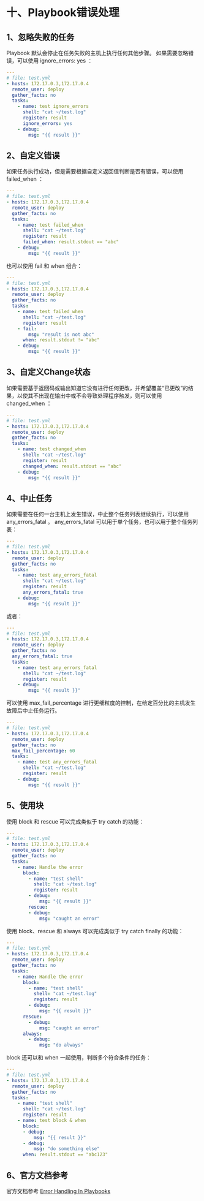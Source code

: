 # 十、Playbook错误处理

## 1、忽略失败的任务

Playbook 默认会停止在任务失败的主机上执行任何其他步骤。
如果需要忽略错误，可以使用 ignore_errors: yes ：

```yml
---
# file: test.yml
- hosts: 172.17.0.3,172.17.0.4
  remote_user: deploy
  gather_facts: no
  tasks:
    - name: test ignore_errors
      shell: "cat ~/test.log"
      register: result
      ignore_errors: yes
    - debug:
        msg: "{{ result }}"
```

## 2、自定义错误

如果任务执行成功，但是需要根据自定义返回值判断是否有错误，可以使用 failed_when ：

```yml
---
# file: test.yml
- hosts: 172.17.0.3,172.17.0.4
  remote_user: deploy
  gather_facts: no
  tasks:
    - name: test failed_when
      shell: "cat ~/test.log"
      register: result
      failed_when: result.stdout == "abc"
    - debug:
        msg: "{{ result }}"
```

也可以使用 fail 和 when 组合：

```yml
---
# file: test.yml
- hosts: 172.17.0.3,172.17.0.4
  remote_user: deploy
  gather_facts: no
  tasks:
    - name: test failed_when
      shell: "cat ~/test.log"
      register: result
    - fail:
        msg: "result is not abc"
      when: result.stdout != "abc"
    - debug:
        msg: "{{ result }}"
```

## 3、自定义Change状态

如果需要基于返回码或输出知道它没有进行任何更改，并希望覆盖“已更改”的结果，以使其不出现在输出中或不会导致处理程序触发，则可以使用 changed_when ：

```yml
---
# file: test.yml
- hosts: 172.17.0.3,172.17.0.4
  remote_user: deploy
  gather_facts: no
  tasks:
    - name: test changed_when
      shell: "cat ~/test.log"
      register: result
      changed_when: result.stdout == "abc"
    - debug:
        msg: "{{ result }}"
```

## 4、中止任务

如果需要在任何一台主机上发生错误，中止整个任务列表继续执行，可以使用 any_errors_fatal 。
any_errors_fatal 可以用于单个任务，也可以用于整个任务列表：

```yml
---
# file: test.yml
- hosts: 172.17.0.3,172.17.0.4
  remote_user: deploy
  gather_facts: no
  tasks:
    - name: test any_errors_fatal
      shell: "cat ~/test.log"
      register: result
      any_errors_fatal: true
    - debug:
        msg: "{{ result }}"
```

或者：

```yml
---
# file: test.yml
- hosts: 172.17.0.3,172.17.0.4
  remote_user: deploy
  gather_facts: no
  any_errors_fatal: true
  tasks:
    - name: test any_errors_fatal
      shell: "cat ~/test.log"
      register: result
    - debug:
        msg: "{{ result }}"
```

可以使用 max_fail_percentage 进行更细粒度的控制，在给定百分比的主机发生故障后中止任务运行。

```yml
---
# file: test.yml
- hosts: 172.17.0.3,172.17.0.4
  remote_user: deploy
  gather_facts: no
  max_fail_percentage: 60
  tasks:
    - name: test any_errors_fatal
      shell: "cat ~/test.log"
      register: result
    - debug:
        msg: "{{ result }}"
```

## 5、使用块

使用 block 和 rescue 可以完成类似于 try catch 的功能：

```yml
---
# file: test.yml
- hosts: 172.17.0.3,172.17.0.4
  remote_user: deploy
  gather_facts: no
  tasks:
    - name: Handle the error
      block:
        - name: "test shell"
          shell: "cat ~/test.log"
          register: result
        - debug:
            msg: "{{ result }}"
        rescue:
        - debug:
            msg: "caught an error"
```

使用 block、rescue 和 always 可以完成类似于 try catch finally 的功能：

```yml
---
# file: test.yml
- hosts: 172.17.0.3,172.17.0.4
  remote_user: deploy
  gather_facts: no
  tasks:
    - name: Handle the error
      block:
        - name: "test shell"
          shell: "cat ~/test.log"
          register: result
        - debug:
            msg: "{{ result }}"
      rescue:
        - debug:
            msg: "caught an error"
      always:
        - debug:
            msg: "do always"
```

block 还可以和 when 一起使用，判断多个符合条件的任务：

```yml
---
# file: test.yml
- hosts: 172.17.0.3,172.17.0.4
  remote_user: deploy
  gather_facts: no
  tasks:
    - name: "test shell"
      shell: "cat ~/test.log"
      register: result
    - name: test block & when
      block:
      - debug:
          msg: "{{ result }}"
      - debug:
          msg: "do something else"
      when: result.stdout == "abc123"
```

## 6、官方文档参考

官方文档参考 [Error Handling In Playbooks](https://docs.ansible.com/ansible/latest/user_guide/playbooks_error_handling.html)
